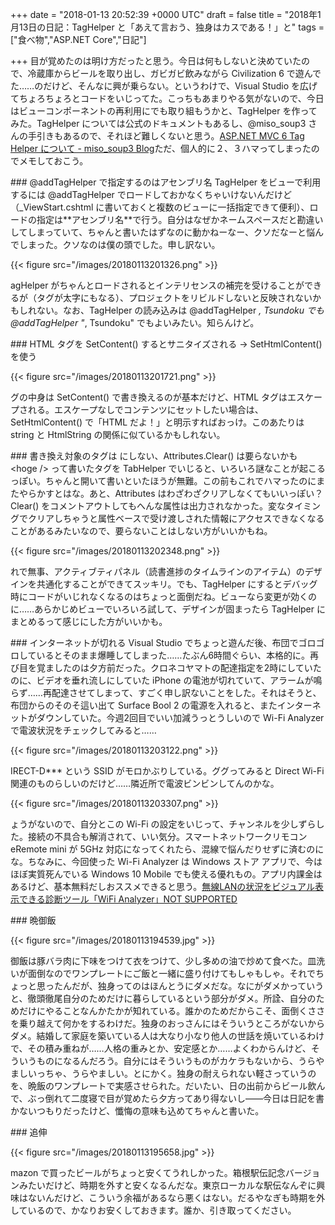 
+++
date = "2018-01-13 20:52:39 +0000 UTC"
draft = false
title = "2018年1月13日の日記：TagHelper と「あえて言おう、独身はカスである！」と"
tags = ["食べ物","ASP.NET Core","日記"]

+++
目が覚めたのは明け方だったと思う。今日は何もしないと決めていたので、冷蔵庫からビールを取り出し、ガビガビ飲みながら Civilization 6 で遊んでた……のだけど、そんなに興が乗らない。というわけで、Visual Studio を広げてちょろちょろとコードをいじってた。こっちもあまりやる気がないので、今日はビューコンポーネントの再利用にでも取り組もうかと、TagHelper を作ってみた。TagHelper については公式のドキュメントもあるし、@miso_soup3 さんの手引きもあるので、それほど難しくないと思う。[ASP.NET MVC 6 Tag Helper について - miso_soup3 Blog](http://miso-soup3.hateblo.jp/entry/2015/12/02/231512)ただ、個人的に２、３ハマってしまったのでメモしておこう。

<div class="section">
    ### @addTagHelper で指定するのはアセンブリ名
    TagHelper をビューで利用するには @addTagHelper でロードしておかなくちゃいけないんだけど（_ViewStart.cshtml に書いておくと複数のビューに一括指定できて便利）、ロードの指定は**アセンブリ名**で行う。自分はなぜかネームスペースだと勘違いしてしまっていて、ちゃんと書いたはずなのに動かねーなー、クソだなーと悩んでしまった。クソなのは僕の頭でした。申し訳ない。

{{< figure src="/images/20180113201326.png"  >}}

agHelper がちゃんとロードされるとインテリセンスの補完を受けることができるが（タグが太字にもなる）、プロジェクトをリビルドしないと反映されないかもしれない。なお、TagHelper の読み込みは @addTagHelper *, Tsundoku でも @addTagHelper "*, Tsundoku" でもよいみたい。知らんけど。

</div>
<div class="section">
    ### HTML タグを SetContent() するとサニタイズされる → SetHtmlContent() を使う
    

{{< figure src="/images/20180113201721.png"  >}}

グの中身は SetContent() で書き換えるのが基本だけど、HTML タグはエスケープされる。エスケープなしでコンテンツにセットしたい場合は、SetHtmlContent() で「HTML だよ！」と明示すればおっけ。このあたりは string と HtmlString の関係に似ているかもしれない。

</div>
<div class="section">
    ### 書き換え対象のタグは <hoge> にしない、Attributes.Clear() は要らないかも</hoge>
    &lt;hoge /> って書いたタグを TabHelper でいじると、いろいろ謎なことが起こるっぽい。ちゃんと開いて書いといたほうが無難。この前もこれでハマったのにまたやらかすとはな。あと、Attributes はわざわざクリアしなくてもいいっぽい？　Clear() をコメントアウトしてもへんな属性は出力されなかった。変なタイミングでクリアしちゃうと属性ベースで受け渡しされた情報にアクセスできなくなることがあるみたいなので、要らないことはしない方がいいかもね。

{{< figure src="/images/20180113202348.png"  >}}

れで無事、アクティブティパネル（読書進捗のタイムラインのアイテム）のデザインを共通化することができてスッキリ。でも、TagHelper にするとデバッグ時にコードがいじれなくなるのはちょっと面倒だね。ビューなら変更が効くのに……あらかじめビューでいろいろ試して、デザインが固まったら TagHelper にまとめるって感じにした方がいいかも。

</div>
<div class="section">
    ### インターネットが切れる
    Visual Studio でちょっと遊んだ後、布団でゴロゴロしているとそのまま爆睡してしまった……たぶん6時間ぐらい、本格的に。再び目を覚ましたのは夕方前だった。クロネコヤマトの配達指定を2時にしていたのに、ビデオを垂れ流しにしていた iPhone の電池が切れていて、アラームが鳴らず……再配達させてしまって、すごく申し訳ないことをした。それはそうと、布団からのそのそ這い出て Surface Bool 2 の電源を入れると、またインターネットがダウンしていた。今週2回目でいい加減うっとうしいので Wi-Fi Analyzer で電波状況をチェックしてみると……

{{< figure src="/images/20180113203122.png"  >}}

IRECT-D*** という SSID がモロかぶりしている。ググってみると Direct Wi-Fi 関連のものらしいのだけど……隣近所で電波ビンビンしてんのかな。

{{< figure src="/images/20180113203307.png"  >}}

ょうがないので、自分とこの Wi-Fi の設定をいじって、チャンネルを少しずらした。接続の不具合も解消されて、いい気分。スマートネットワークリモコン eRemote mini が 5GHz 対応になってくれたら、混線で悩んだりせずに済むのにな。ちなみに、今回使った Wi-Fi Analyzer は Windows ストア アプリで、今はほぼ実質死んでいる Windows 10 Mobile でも使える優れもの。アプリ内課金はあるけど、基本無料だしおススメできると思う。[無線LANの状況をビジュアル表示できる診断ツール「WiFi Analyzer」NOT SUPPORTED](https://forest.watch.impress.co.jp/docs/review/755032.html)<br/>


</div>
<div class="section">
    ### 晩御飯
    

{{< figure src="/images/20180113194539.jpg"  >}}

御飯は豚バラ肉に下味をつけて衣をつけて、少し多めの油で炒めて食べた。皿洗いが面倒なのでワンプレートにご飯と一緒に盛り付けてもしゃもしゃ。それでちょっと思ったんだが、独身ってのはほんとうにダメだな。なにがダメかっていうと、徹頭徹尾自分のためだけに暮らしているという部分がダメ。所詮、自分のためだけにやることなんかたかが知れている。誰かのためだからこそ、面倒くささを乗り越えて何かをするわけだ。独身のおっさんにはそういうところがないからダメ。結婚して家庭を築いている人は大なり小なり他人の世話を焼いているわけで、その積み重ねが……人格の重みとか、安定感とか……よくわからんけど、そういうものになるんだろう。自分にはそういうものがカケラもないから、うらやましいっちゃ、うらやましい。とにかく。独身の耐えられない軽さっていうのを、晩飯のワンプレートで実感させられた。だいたい、日の出前からビール飲んで、ぶっ倒れて二度寝で目が覚めたら夕方ってあり得ないし――今日は日記を書かないつもりだったけど、懺悔の意味も込めてちゃんと書いた。

</div>
<div class="section">
    ### 追伸
    

{{< figure src="/images/20180113195658.jpg"  >}}

mazon で買ったビールがちょっと安くてうれしかった。箱根駅伝記念バージョンみたいだけど、時期を外すと安くなるんだな。東京ローカルな駅伝なんぞに興味はないんだけど、こういう余福があるなら悪くはない。だるやなぎも時期を外しているので、かなりお安くしておきます。誰か、引き取ってください。

</div>

